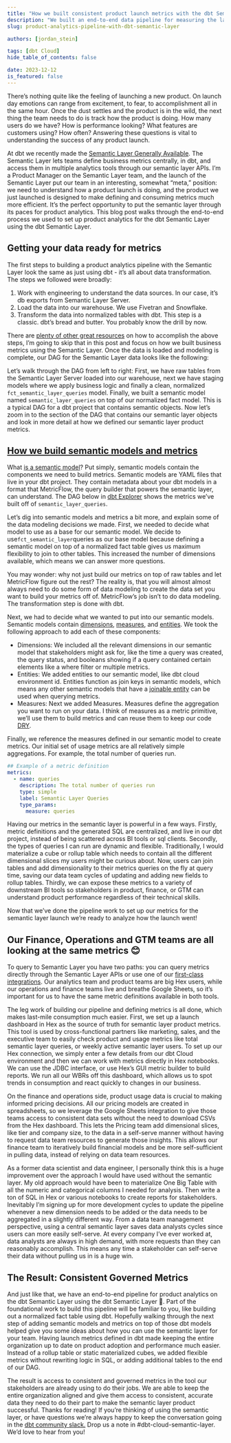 ```yaml
---
title: "How we built consistent product launch metrics with the dbt Semantic Layer"
description: "We built an end-to-end data pipeline for measuring the launch of the dbt Semantic Layer using the dbt Semantic Layer."
slug: product-analytics-pipeline-with-dbt-semantic-layer

authors: [jordan_stein]

tags: [dbt Cloud]
hide_table_of_contents: false

date: 2023-12-12
is_featured: false
---
```

There’s nothing quite like the feeling of launching a new product. 
On launch day emotions can range from excitement, to fear, to accomplishment all in the same hour. 
Once the dust settles and the product is in the wild, the next thing the team needs to do is track how the product is doing. 
How many users do we have? How is performance looking? What features are customers using? How often? Answering these questions is vital to understanding the success of any product launch.

At dbt we recently made the [Semantic Layer Generally Available](https://www.getdbt.com/blog/new-dbt-cloud-features-announced-at-coalesce-2023). The Semantic Layer lets teams define business metrics centrally, in dbt, and access them in multiple analytics tools through our semantic layer APIs. 
I’m a Product Manager on the Semantic Layer team, and the launch of the Semantic Layer put our team in an interesting, somewhat “meta,” position: we need to understand how a product launch is doing, and the product we just launched is designed to make defining and consuming metrics much more efficient.  It’s the perfect opportunity to put the semantic layer through its paces for product analytics. This blog post walks through the end-to-end process we used to set up product analytics for the dbt Semantic Layer using the dbt Semantic Layer. 
<!-- truncate -->
## Getting your data ready for metrics

The first steps to building a product analytics pipeline with the Semantic Layer look the same as just using dbt - it’s all about data transformation. The steps we followed were broadly:

1. Work with engineering to understand the data sources. In our case, it’s db exports from Semantic Layer Server.
2. Load the data into our warehouse. We use Fivetran and Snowflake. 
3. Transform the data into normalized tables with dbt. This step is a classic. dbt’s bread and butter. You probably know the drill by now.

There are [plenty of other great resources](https://docs.getdbt.com/docs/build/projects) on how to accomplish the above steps, I’m going to skip that in this post and focus on how we built business metrics using the Semantic Layer.  Once the data is loaded and modeling is complete, our DAG for the Semantic Layer data looks like the following:



<Lightbox src="/img/blog/2023-12-11-semantic-layer-on-semantic-layer/Screenshot-dag.png" width="65%" width="70%" title="Semantic Layer DAG in dbt Explorer" />




Let’s walk through the DAG from left to right: First, we have raw tables from the Semantic Layer Server loaded into our warehouse, next we have staging models where we apply business logic and finally a clean, normalized `fct_semantic_layer_queries` model. Finally, we built a semantic model named `semantic_layer_queries` on top of our normalized fact model. This is a typical DAG for a dbt project that contains semantic objects. Now let’s zoom in to the section of the DAG that contains our semantic layer objects and look in more detail at how we defined our semantic layer product metrics. 

## [How we build semantic models and metrics](https://docs.getdbt.com/best-practices/how-we-build-our-metrics/semantic-layer-1-intro)

What [is a semantic model](https://docs.getdbt.com/docs/build/semantic-models)? Put simply, semantic models contain the components we need to build metrics. Semantic models are YAML files that live in your dbt project. They contain metadata about your dbt models in a format that MetricFlow, the query builder that powers the semantic layer, can understand. The DAG below in [dbt Explorer](https://docs.getdbt.com/docs/collaborate/explore-projects) shows the metrics we’ve built off of `semantic_layer_queries`.

<Lightbox src="/img/blog/2023-12-11-semantic-layer-on-semantic-layer/Screenshot-metrics-dag.png" width="65%" width="80%" title="Semantic Layer DAG in dbt Explorer" />


Let’s dig into semantic models and metrics a bit more, and explain some of the data modeling decisions we made. First, we needed to decide what model to use as a base for our semantic model. We decide to use`fct_semantic_layer`queries as our base model because defining a semantic model on top of a normalized fact table gives us maximum flexibility to join to other tables. This increased the number of dimensions available, which means we  can answer more questions. 

You may wonder: why not just build our metrics on top of raw tables and let MetricFlow figure out the rest? The reality is, that you will almost almost always need to do some form of data modeling to create the data set you want to build your metrics off of. MetricFlow’s job isn’t to do data modeling. The transformation step is done with dbt. 

Next, we had to decide what we wanted to put into our semantic models. Semantic models contain [dimensions](https://docs.getdbt.com/docs/build/dimensions), [measures](https://docs.getdbt.com/docs/build/measures), and [entities](https://docs.getdbt.com/docs/build/entities). We took the following approach to add each of these components:

- Dimensions: We included all the relevant dimensions in our semantic model that stakeholders might ask for, like the time a query was created, the query status, and booleans showing if a query contained certain elements like a where filter or multiple metrics.
- Entities: We added entities to our semantic model, like dbt cloud environment id. Entities function as join keys in semantic models, which means any other semantic models that have a j[oinable entity](https://docs.getdbt.com/docs/build/join-logic) can be used when querying metrics.
- Measures: Next we added Measures. Measures define the aggregation you want to run on your data. I think of measures as a metric primitive, we’ll use them to build metrics and can reuse them to keep our code [DRY](https://docs.getdbt.com/terms/dry).

Finally, we reference the measures defined in our semantic model to create metrics. Our initial set of usage metrics are all relatively simple aggregations. For example, the total number of queries run. 

```yaml
## Example of a metric definition 
metrics:
  - name: queries
    description: The total number of queries run
    type: simple
    label: Semantic Layer Queries
    type_params:
      measure: queries
```

Having our metrics in the semantic layer is powerful in a few ways. Firstly, metric definitions and the generated SQL are centralized, and live in our dbt project, instead of being scattered across BI tools or sql clients. Secondly, the types of queries I can run are dynamic and flexible. Traditionally, I would materialize a cube or rollup table which needs to contain all the different dimensional slices my users might be curious about. Now, users can join tables and add dimensionality to their metrics queries on the fly at query time, saving our data team cycles of updating and adding new fields to rollup tables. Thirdly, we can expose these metrics to a variety of downstream BI tools so stakeholders in product, finance, or GTM can understand product performance regardless of their technical skills. 

Now that we’ve done the pipeline work to set up our metrics for the semantic layer launch we’re ready to analyze how the launch went!

## Our Finance, Operations and GTM teams are all looking at the same metrics 😊 

To query to Semantic Layer you have two paths: you can query metrics directly through the Semantic Layer APIs or use one of our [first-class integrations](https://docs.getdbt.com/docs/use-dbt-semantic-layer/avail-sl-integrations). Our analytics team and product teams are big Hex users, while our operations and finance teams live and breathe Google Sheets, so it’s important for us to have the same metric definitions available in both tools. 

The leg work of building our pipeline and defining metrics is all done, which makes last-mile consumption much easier. First, we set up a launch dashboard in Hex as the source of truth for semantic layer product metrics. This tool is used by cross-functional partners like marketing, sales, and the executive team to easily check product and usage metrics like total semantic layer queries, or weekly active semantic layer users. To set up our Hex connection, we simply enter a few details from our dbt Cloud environment and then we can work with metrics directly in Hex notebooks. We can use the JDBC interface, or use Hex’s GUI metric builder to build reports. We run all our WBRs off this dashboard, which allows us to spot trends in consumption and react quickly to changes in our business.


<Lightbox src="/img/blog/2023-12-11-semantic-layer-on-semantic-layer/Screenshot-hex.png" width="65%" width="70%" title="Semantic Layer query builder in Hex" />


On the finance and operations side, product usage data is crucial to making informed pricing decisions. All our pricing models are created in spreadsheets, so we leverage the Google Sheets integration to give those teams access to consistent data sets without the need to download CSVs from the Hex dashboard. This lets the Pricing team add dimensional slices, like tier and company size, to the data in a self-serve manner without having to request data team resources to generate those insights. This allows our finance team to iteratively build financial models and be more self-sufficient in pulling data, instead of relying on data team resources. 


<Lightbox src="/img/blog/2023-12-11-semantic-layer-on-semantic-layer/Screenshot-gsheets.png" width="65%" width="25%" title="Semantic Layer query builder in Google Sheets" />


As a former data scientist and data engineer, I personally think this is a huge improvement over the approach I would have used without the semantic layer. My old approach would have been to materialize One Big Table with all the numeric and categorical columns I needed for analysis. Then write a ton of SQL in Hex or various notebooks to create reports for stakeholders. Inevitably I’m signing up for more development cycles to update the pipeline whenever a new dimension needs to be added or the data needs to be aggregated in a slightly different way. From a data team management perspective, using a central semantic layer saves data analysts cycles since users can more easily self-serve. At every company I’ve ever worked at, data analysts are always in high demand, with more requests than they can reasonably accomplish. This means any time a stakeholder can self-serve their data without pulling us in is a huge win.

## The Result: Consistent Governed Metrics

And just like that, we have an end-to-end pipeline for product analytics on the dbt Semantic Layer using the dbt Semantic Layer 🤯. Part of the foundational work to build this pipeline will be familiar to you, like building out a normalized fact table using dbt. Hopefully walking through the next step of adding semantic models and metrics on top of those dbt models helped give you some ideas about how you can use the semantic layer for your team. Having launch metrics defined in dbt made keeping the entire organization up to date on product adoption and performance much easier. Instead of a rollup table or static materialized cubes, we added flexible metrics without rewriting logic in SQL, or adding additional tables to the end of our DAG. 

The result is access to consistent and governed metrics in the tool our stakeholders are already using to do their jobs. We are able to keep the entire organization aligned and give them access to consistent, accurate data they need to do their part to make the semantic layer product successful. Thanks for reading! If you’re thinking of using the semantic layer, or have questions we’re always happy to keep the conversation going in the [dbt community slack.](https://www.getdbt.com/community/join-the-community) Drop us a note in #dbt-cloud-semantic-layer. We’d love to hear from you!
